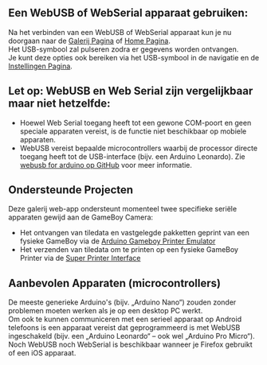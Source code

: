 ## Een WebUSB of WebSerial apparaat gebruiken:
Na het verbinden van een WebUSB of WebSerial apparaat kun je nu doorgaan naar de [Galerij Pagina](/gallery) of [Home Pagina](/home).  
Het USB-symbool zal pulseren zodra er gegevens worden ontvangen.    
Je kunt deze opties ook bereiken via het USB-symbool in de navigatie en de [Instellingen Pagina](/settings).  

## Let op: WebUSB en Web Serial zijn vergelijkbaar maar niet hetzelfde:
* Hoewel Web Serial toegang heeft tot een gewone COM-poort en geen speciale apparaten vereist, is de functie niet beschikbaar op mobiele apparaten.
* WebUSB vereist bepaalde microcontrollers waarbij de processor directe toegang heeft tot de USB-interface (bijv. een Arduino Leonardo). Zie [webusb for arduino op GitHub](https://github.com/webusb/arduino) voor meer informatie.

## Ondersteunde Projecten
Deze galerij web-app ondersteunt momenteel twee specifieke seriële apparaten gewijd aan de GameBoy Camera: 
* Het ontvangen van tiledata en vastgelegde pakketten geprint van een fysieke GameBoy via de [Arduino Gameboy Printer Emulator](https://github.com/mofosyne/arduino-gameboy-printer-emulator/) 
* Het verzenden van tiledata om te printen op een fysieke GameBoy Printer via de [Super Printer Interface](https://github.com/Raphael-Boichot/Yet-another-PC-to-Game-Boy-Printer-interface/)

## Aanbevolen Apparaten (microcontrollers)
De meeste generieke Arduino's (bijv. „Arduino Nano“) zouden zonder problemen moeten werken als je op een desktop PC werkt.  
Om ook te kunnen communiceren met een serieel apparaat op Android telefoons is een apparaat vereist dat geprogrammeerd is met WebUSB ingeschakeld (bijv. een „Arduino Leonardo“ – ook wel „Arduino Pro Micro“).  
Noch WebUSB noch WebSerial is beschikbaar wanneer je Firefox gebruikt of een iOS apparaat.